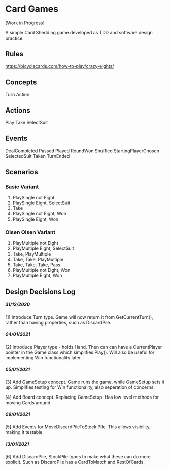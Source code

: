 # Card Games

[Work in Progress]

A simple Card Shedding game developed as TDD and software design practice.

## Rules
https://bicyclecards.com/how-to-play/crazy-eights/


## Concepts

Turn
Action

## Actions
Play
Take
SelectSuit

## Events
DealCompleted
Passed
Played
RoundWon
Shuffled
StartingPlayerChosen
SelectedSuit
Taken
TurnEnded

## Scenarios

### Basic Variant
1. PlaySingle not Eight
1. PlaySingle Eight, SelectSuit
1. Take
1. PlaySingle not Eight, Won
1. PlaySingle Eight, Won

### Olsen Olsen Variant
1. PlayMultiple not Eight
1. PlayMultiple Eight, SelectSuit
1. Take, PlayMultiple
1. Take, Take, PlayMultiple
1. Take, Take, Take, Pass
1. PlayMultiple not Eight, Won
1. PlayMultiple Eight, Won




## Design Decisions Log

##### 31/12/2020
[1] Introduce Turn type. Game will now return it from GetCurrentTurn(), rather than having properties, such as DiscardPile.

##### 04/01/2021
[2] Introduce Player type - holds Hand. Then can can have a CurrentPlayer pointer in the Game class which simplifies Play(). Will also be useful for implementing Win functionality later.

##### 05/01/2021
[3] Add GameSetup concept. Game runs the game, while GameSetup sets it up. Simplifies testing for Win functionality, also seperation of concerns.

[4] Add Board concept. Replacing GameSetup. Has low level methods for moving Cards around.

##### 09/01/2021
[5] Add Events for MoveDiscardPileToStock Pile. This allows visibility, making it testable.

##### 13/01/2021
[6] Add DiscardPile, StockPile types to make what these can do more explicit. Such as DiscardPile has a CardToMatch and RestOfCards.

